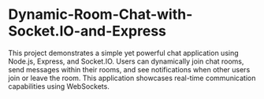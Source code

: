 # Dynamic-Room-Chat-with-Socket.IO-and-Express
This project demonstrates a simple yet powerful chat application using Node.js, Express, and Socket.IO. Users can dynamically join chat rooms, send messages within their rooms, and see notifications when other users join or leave the room. This application showcases real-time communication capabilities using WebSockets.

